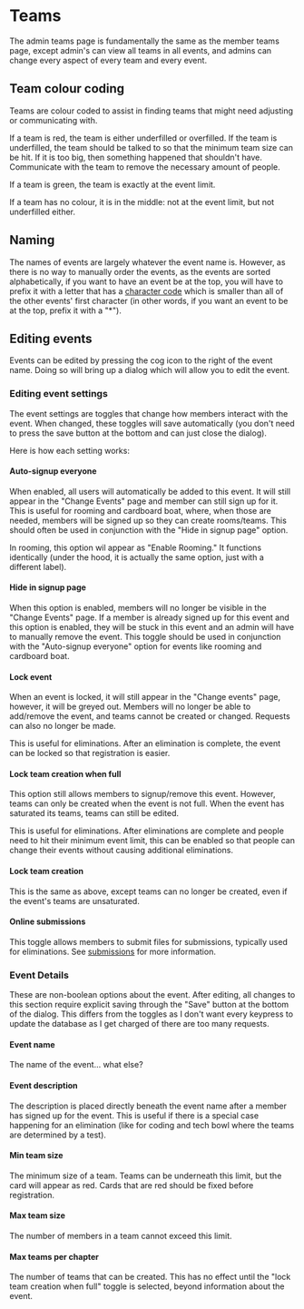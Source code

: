 # Teams

The admin teams page is fundamentally the same as the member teams page, except admin's can view all teams in all events, and admins can change every aspect of every team and every event.

## Team colour coding

Teams are colour coded to assist in finding teams that might need adjusting or communicating with.

If a team is red, the team is either underfilled or overfilled. If the team is underfilled, the team should be talked to so that the minimum team size can be hit. If it is too big, then something happened that shouldn't have. Communicate with the team to remove the necessary amount of people.

If a team is green, the team is exactly at the event limit.

If a team has no colour, it is in the middle: not at the event limit, but not underfilled either.

## Naming

The names of events are largely whatever the event name is. However, as there is no way to manually order the events, as the events are sorted alphabetically, if you want to have an event be at the top, you will have to prefix it with a letter that has a [character code](https://www.ascii-code.com/) which is smaller than all of the other events' first character (in other words, if you want an event to be at the top, prefix it with a "\*").

## Editing events

Events can be edited by pressing the cog icon to the right of the event name. Doing so will bring up a dialog which will allow you to edit the event.

### Editing event settings

The event settings are toggles that change how members interact with the event. When changed, these toggles will save automatically (you don't need to press the save button at the bottom and can just close the dialog).

Here is how each setting works:

#### Auto-signup everyone

When enabled, all users will automatically be added to this event. It will still appear in the "Change Events" page and member can still sign up for it. This is useful for rooming and cardboard boat, where, when those are needed, members will be signed up so they can create rooms/teams. This should often be used in conjunction with the "Hide in signup page" option.

In rooming, this option wil appear as "Enable Rooming." It functions identically (under the hood, it is actually the same option, just with a different label).

#### Hide in signup page

When this option is enabled, members will no longer be visible in the "Change Events" page. If a member is already signed up for this event and this option is enabled, they will be stuck in this event and an admin will have to manually remove the event. This toggle should be used in conjunction with the "Auto-signup everyone" option for events like rooming and cardboard boat.

#### Lock event

When an event is locked, it will still appear in the "Change events" page, however, it will be greyed out. Members will no longer be able to add/remove the event, and teams cannot be created or changed. Requests can also no longer be made.

This is useful for eliminations. After an elimination is complete, the event can be locked so that registration is easier.

#### Lock team creation when full

This option still allows members to signup/remove this event. However, teams can only be created when the event is not full. When the event has saturated its teams, teams can still be edited.

This is useful for eliminations. After eliminations are complete and people need to hit their minimum event limit, this can be enabled so that people can change their events without causing additional eliminations.

#### Lock team creation

This is the same as above, except teams can no longer be created, even if the event's teams are unsaturated.

#### Online submissions

This toggle allows members to submit files for submissions, typically used for eliminations. See [submissions](./submissions.md) for more information.

### Event Details

These are non-boolean options about the event. After editing, all changes to this section require explicit saving through the "Save" button at the bottom of the dialog. This differs from the toggles as I don't want every keypress to update the database as I get charged of there are too many requests.

#### Event name

The name of the event... what else?

#### Event description

The description is placed directly beneath the event name after a member has signed up for the event. This is useful if there is a special case happening for an elimination (like for coding and tech bowl where the teams are determined by a test).

#### Min team size

The minimum size of a team. Teams can be underneath this limit, but the card will appear as red. Cards that are red should be fixed before registration.

#### Max team size

The number of members in a team cannot exceed this limit.

#### Max teams per chapter

The number of teams that can be created. This has no effect until the "lock team creation when full" toggle is selected, beyond information about the event.
